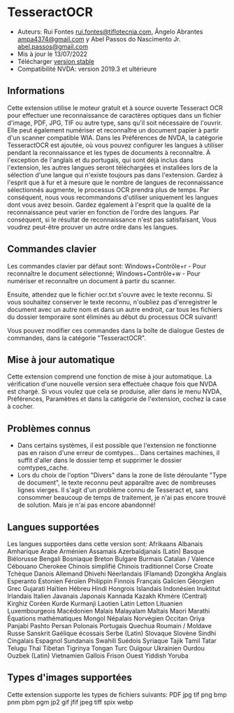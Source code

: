 # TesseractOCR


* Auteurs: Rui Fontes <rui.fontes@tiflotecnia.com>, Ângelo Abrantes <ampa4374@gmail.com> y Abel Passos do Nascimento Jr. <abel.passos@gmail.com>
* Mis à jour le 13/07/2022
* Télécharger [version stable][1]
* Compatibilité NVDA: version 2019.3 et ultérieure


## Informations

Cette extension utilise le moteur gratuit et à source ouverte Tesseract OCR pour effectuer une reconnaissance de caractères optiques dans un fichier d'image, PDF, JPG, TIF ou autre type, sans qu'il soit nécessaire de l'ouvrir.
Elle peut également numériser et reconnaître un document papier à partir  d'un scanner compatible WIA.
Dans les Préférences de NVDA, la catégorie TesseractOCR est ajoutée, où vous pouvez configurer les langues à utiliser pendant la reconnaissance et les types de documents à reconnaître.
À l'exception de l'anglais et du portugais, qui sont déjà inclus dans l'extension, les autres langues seront téléchargées et installées lors de la sélection d'une langue qui n'existe toujours pas dans l'extension.
Gardez à l'esprit que à fur et à mesure que le nombre de langues  de reconnaissance sélectionnés augmente, le processus OCR prendra plus de temps.
Par conséquent, nous vous recommandons d'utiliser uniquement les langues dont vous avez besoin.
Gardez également à l'esprit que la qualité de la reconnaissance peut varier en fonction de l'ordre des langues.
Par conséquent, si le résultat de reconnaissance n'est pas satisfaisant, Vous voudrez peut-être prouver un autre ordre dans les langues.


## Commandes clavier

Les commandes clavier par défaut sont:
Windows+Contrôle+r - Pour reconnaître le document sélectionné;
Windows+Contrôle+w - Pour numériser et reconnaître un document à partir du scanner.

Ensuite, attendez que le fichier ocr.txt s'ouvre avec le texte reconnu.
Si vous souhaitez conserver le texte reconnu, n'oubliez pas d'enregistrer le document avec un autre nom et dans un autre endroit, car tous les fichiers du dossier temporaire sont éliminés au début du processus OCR suivant!

Vous pouvez modifier ces commandes dans la boîte de dialogue Gestes de commandes, dans la catégorie "TesseractOCR".


## Mise à jour automatique
Cette extension comprend une fonction de mise à jour automatique.
La vérification d'une nouvelle version sera effectuée chaque fois que NVDA est chargé.
Si vous voulez que cela se produise, aller dans le menu NVDA, Préférences, Paramètres et dans la catégorie de l'extension, cochez la case à cocher.


## Problèmes connus

* Dans certains systèmes, il est possible que l'extension ne fonctionne pas en raison d'une erreur de comtypes...
Dans certaines machines, il suffit d'aller dans le dossier temp et supprimer le dossier comtypes_cache.
* Lors du choix de l'option "Divers" dans la zone de liste déroulante "Type de document", le texte reconnu peut apparaître avec de nombreuses lignes vierges.
Il s'agit d'un problème connu de Tesseract et, sans consommer beaucoup de temps de traitement, je n'ai pas encore trouvé de solution. Mais je n'ai pas encore abandonné!


## Langues supportées

Les langues supportées dans cette version sont:
Afrikaans
Albanais
Amharique
Arabe
Arménien
Assamais
Azerbaïdjanais (Latin)
Basque
Biélorusse
Bengali
Bosniaque
Breton
Bulgare
Burmais
Catalan / Valence
Cébouano
Cherokee
Chinois simplifié
Chinois traditionnel
Corse
Croate
Tchèque
Danois
Allemand
Dhivehi
Néerlandais (Flamand)
Dzongkha
Anglais
Esperanto
Estonien
Féroïen
Philippin
Finnois
Français
Galicien
Géorgien
Grec
Gujarati
Haïtien
Hébreu
Hindi
Hongrois
Islandais
Indonésien
Inuktitut
Irlandais
Italien
Javanais
Japonais
Kannada
Kazakh
Khmère (Central)
Kirghiz
Coréen
Kurde Kurmanji
Laotien
Latin
Letton
Lituanien
Luxembourgeois
Macédonien
Malais
Malayalam
Maltais
Maori
Marathi
Équations mathématiques
Mongol
Népalais
Norvégien
Occitan
Oriya
Panjabi
Pashto
Persan
Polonais
Portugais
Quechua
Roumain / Moldave
Russe
Sanskrit
Gaélique écossais
Serbe (Latin)
Slovaque
Slovène
Sindhi
Cingalais
Espagnol
Sundanais
Swahili
Suédois
Syriaque
Tajik
Tamil
Tatar
Telugu
Thaï
Tibetan
Tigrinya
Tongan
Turc
Ouïgour
Ukrainien
Ourdou
Ouzbek (Latin)
Vietnamien
Gallois
Frison Ouest
Yiddish
Yoruba


## Types d'images supportées

Cette extension supporte les types de fichiers suivants:
PDF
jpg
tif
png
bmp
pnm
pbm
pgm
jp2
gif
jfif
jpeg
tiff
spix
webp


[1]: https://github.com/ruifontes/tesseractOCR/releases/download/2022.07.13/tesseractOCR-2022.07.13.nvda-addon

